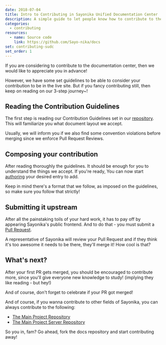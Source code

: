 ```yaml
---
date: 2018-07-04
title: Intro to Contributing in Sayonika Unified Documentation Center
description: A simple guide to let people know how to contribute to the SUDC
categories:
  - contributing
resources:
  - name: Source code
    link: https://github.com/Sayo-nika/docs
set: contributing-sudc
set_order: 1
---
```


If you are considering to contribute to the documentation center, then we would like to appreciate you in advance!

However, we have some set guidelines to be able to consider your contribution to be in the live site. But if you fancy contributing still,
then keep on reading on our 3-step journey~!

## Reading the Contribution Guidelines

The first step is reading our Contribution Guidelines set in our [repository](). This will familiarize you what document layout
we accept.

Usually, we will inform you if we also find some convention violations before merging since we enforce Pull Request Reviews.

## Composing your contribution

After reading thoroughly the guidelines. It should be enough for you to understand the things we accept. If you're ready,
You can now start [authoring]() your desired entry to add.

Keep in mind there's a format that we follow, as imposed on the guidelines, so make sure you follow that strictly!

## Submitting it upstream

After all the painstaking toils of your hard work, it has to pay off by appearing Sayonika's public frontend. And to do that -
you must submit a [Pull Request]().

A representative of Sayonika will review your Pull Request and if they think it's too awesome it needs to be there, they'll merge it!
How cool is that?

## What's next?

After your first PR gets merged, you should be encouraged to contribute more, since you'll give everyone new knowledge to study! 
(implying they like reading - but hey!) 

And of course, don't forget to celebrate if your PR got merged!

And of course, if you wanna contribute to other fields of Sayonika, you can always contribute to the following:

- [The Main Project Repository](https://github.com/Sayo-nika/Sayonika)
- [The Main Project Server Repository](https://github.com/Sayo-nika/server)

So you in, fam? Go ahead, fork the docs repository and start contributing away!